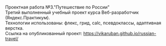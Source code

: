 Проектная работа №3."Путешествие по России"  
Третий выполненный учебный проект курса Веб-разработчик (Яндекс.Практикум).  
Технологии использованы: флекс, грид, calc, псевдоклассы, адаптивная верстка.  
Ссылка на опубликованный проект: https://vikaruban.github.io/russian-travel/



